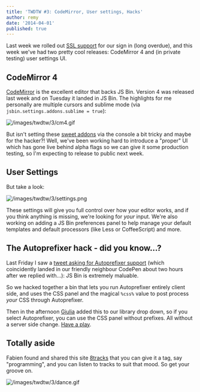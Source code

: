 ```yaml
---
title: 'TWDTW #3: CodeMirror, User settings, Hacks'
author: remy
date: '2014-04-01'
published: true
---
```



Last week we rolled out [SSL support](/blog/ssl) for our sign in (long overdue), and this week we've had two pretty cool releases: CodeMirror 4 and (in private testing) user settings UI.

## CodeMirror 4

[CodeMirror](http://codemirror.net) is the excellent editor that backs JS Bin. Version 4 was released last week and on Tuesday it landed in JS Bin. The highlights for me personally are multiple cursors and sublime mode (via `jsbin.settings.addons.sublime = true`):

![/images/twdtw/3/cm4.gif](/images/twdtw/3/cm4.gif)

But isn't setting these [sweet addons](/blog/twdtw-2#userenabledaddons) via the console a bit tricky and maybe for the hacker?! Well, we've been working hard to introduce a "proper" UI which has gone live behind alpha flags so we can give it some production testing, so I'm expecting to release to public next week.

## User Settings

But take a look:

![/images/twdtw/3/settings.png](/images/twdtw/3/settings.png)

These settings will give you full control over how your editor works, and if you think anything is missing, we're looking for *your* input. We're also working on adding a JS Bin preferences panel to help manage your default templates and default processors (like Less or CoffeeScript) and more.

## The Autoprefixer hack - did you know...?

Last Friday I saw a [tweet asking for Autoprefixer support](https://twitter.com/pepelsbey_/status/449460914941853696) (which coincidently landed in our friendly neighbour CodePen about two hours after we replied with...): JS Bin is extremely maluable.

So we hacked together a bin that lets you run Autoprefixer entirely client side, and uses the CSS panel and the magical `%css%` value to post process *your* CSS through Autoprefixer.

Then in the afternoon [Giulia](http://github.com/electricg) added this to our library drop down, so if you select Autoprefixer, you can use the CSS panel without prefixes. All without a server side change. [Have a play](http://jsbin.com/xewil/1/edit).


## Totally aside

Fabien found and shared this site [8tracks](http://8tracks.com) that you can give it a tag, say "programming", and you can listen to tracks to suit that mood. So get your groove on.

![/images/twdtw/3/dance.gif](/images/twdtw/3/dance.gif)